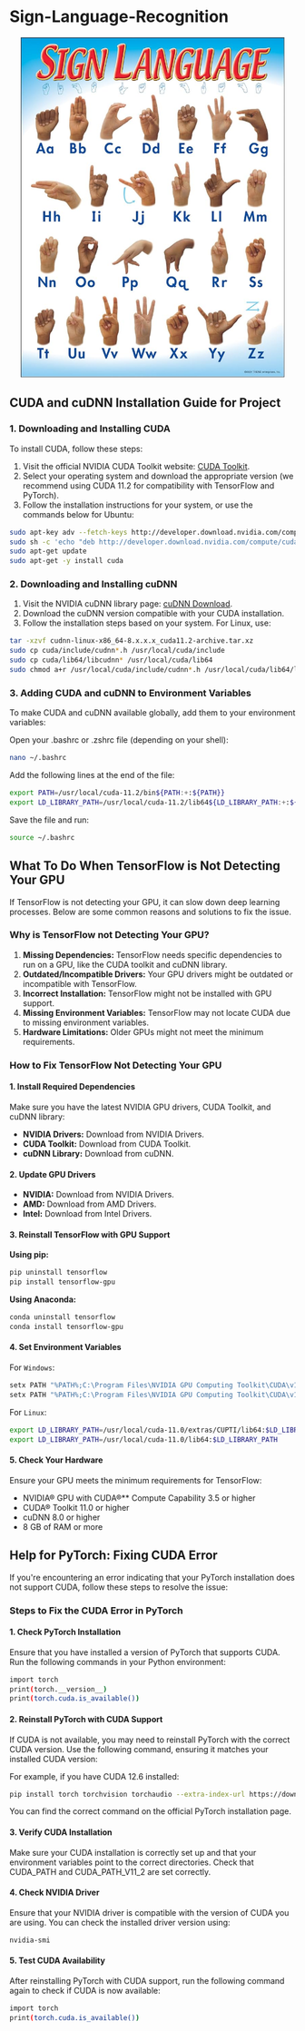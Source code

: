 # Sign-Language-Recognition

<p align="center">
    <a href="https://github.com/talfig/Assembler">
      <img src="https://github.com/talfig/Sign-Language-Recognition/blob/main/ASL.jpg" alt="ASL alphabet" width="auto" height="600">
    </a>
</p>

## CUDA and cuDNN Installation Guide for Project

### 1. Downloading and Installing CUDA

To install CUDA, follow these steps:

1. Visit the official NVIDIA CUDA Toolkit website: [CUDA Toolkit](https://developer.nvidia.com/cuda-toolkit).
2. Select your operating system and download the appropriate version (we recommend using CUDA 11.2 for compatibility with TensorFlow and PyTorch).
3. Follow the installation instructions for your system, or use the commands below for Ubuntu:

```bash
sudo apt-key adv --fetch-keys http://developer.download.nvidia.com/compute/cuda/repos/ubuntu1804/x86_64/7fa2af80.pub
sudo sh -c 'echo "deb http://developer.download.nvidia.com/compute/cuda/repos/ubuntu1804/x86_64 /" > /etc/apt/sources.list.d/cuda.list'
sudo apt-get update
sudo apt-get -y install cuda
```

### 2. Downloading and Installing cuDNN

1. Visit the NVIDIA cuDNN library page: [cuDNN Download](https://developer.nvidia.com/cudnn).
2. Download the cuDNN version compatible with your CUDA installation.
3. Follow the installation steps based on your system. For Linux, use:

```bash
tar -xzvf cudnn-linux-x86_64-8.x.x.x_cuda11.2-archive.tar.xz
sudo cp cuda/include/cudnn*.h /usr/local/cuda/include
sudo cp cuda/lib64/libcudnn* /usr/local/cuda/lib64
sudo chmod a+r /usr/local/cuda/include/cudnn*.h /usr/local/cuda/lib64/libcudnn*
```

### 3. Adding CUDA and cuDNN to Environment Variables

To make CUDA and cuDNN available globally, add them to your environment variables:

Open your .bashrc or .zshrc file (depending on your shell):

```bash
nano ~/.bashrc
```

Add the following lines at the end of the file:

```bash
export PATH=/usr/local/cuda-11.2/bin${PATH:+:${PATH}}
export LD_LIBRARY_PATH=/usr/local/cuda-11.2/lib64${LD_LIBRARY_PATH:+:${LD_LIBRARY_PATH}}
```

Save the file and run:

```bash
source ~/.bashrc
```

## What To Do When TensorFlow is Not Detecting Your GPU

If TensorFlow is not detecting your GPU, it can slow down deep learning processes. Below are some common reasons and solutions to fix the issue.

### Why is TensorFlow not Detecting Your GPU?

1. **Missing Dependencies:** TensorFlow needs specific dependencies to run on a GPU, like the CUDA toolkit and cuDNN library.
2. **Outdated/Incompatible Drivers:** Your GPU drivers might be outdated or incompatible with TensorFlow.
3. **Incorrect Installation:** TensorFlow might not be installed with GPU support.
4. **Missing Environment Variables:** TensorFlow may not locate CUDA due to missing environment variables.
5. **Hardware Limitations:** Older GPUs might not meet the minimum requirements.

### How to Fix TensorFlow Not Detecting Your GPU

#### 1. Install Required Dependencies

Make sure you have the latest NVIDIA GPU drivers, CUDA Toolkit, and cuDNN library:

* **NVIDIA Drivers:** Download from NVIDIA Drivers.
* **CUDA Toolkit:** Download from CUDA Toolkit.
* **cuDNN Library:** Download from cuDNN.

#### 2. Update GPU Drivers

* **NVIDIA:** Download from NVIDIA Drivers.
* **AMD:** Download from AMD Drivers.
* **Intel:** Download from Intel Drivers.

#### 3. Reinstall TensorFlow with GPU Support

**Using pip:**

```bash
pip uninstall tensorflow
pip install tensorflow-gpu
```

**Using Anaconda:**

```bash
conda uninstall tensorflow
conda install tensorflow-gpu
```

#### 4. Set Environment Variables

For `Windows`:

```bash
setx PATH "%PATH%;C:\Program Files\NVIDIA GPU Computing Toolkit\CUDA\v11.0\extras\CUPTI\lib64"
setx PATH "%PATH%;C:\Program Files\NVIDIA GPU Computing Toolkit\CUDA\v11.0\bin"
```

For `Linux`:

```bash
export LD_LIBRARY_PATH=/usr/local/cuda-11.0/extras/CUPTI/lib64:$LD_LIBRARY_PATH
export LD_LIBRARY_PATH=/usr/local/cuda-11.0/lib64:$LD_LIBRARY_PATH
```

#### 5. Check Your Hardware

Ensure your GPU meets the minimum requirements for TensorFlow:

* NVIDIA® GPU with CUDA®** Compute Capability 3.5 or higher
* CUDA® Toolkit 11.0 or higher
* cuDNN 8.0 or higher
* 8 GB of RAM or more

## Help for PyTorch: Fixing CUDA Error

If you're encountering an error indicating that your PyTorch installation does not support CUDA, follow these steps to resolve the issue:

### Steps to Fix the CUDA Error in PyTorch

#### 1. Check PyTorch Installation

Ensure that you have installed a version of PyTorch that supports CUDA. Run the following commands in your Python environment:

```bash
import torch
print(torch.__version__)
print(torch.cuda.is_available())
```

#### 2. Reinstall PyTorch with CUDA Support

If CUDA is not available, you may need to reinstall PyTorch with the correct CUDA version. Use the following command, ensuring it matches your installed CUDA version:

For example, if you have CUDA 12.6 installed:

```bash
pip install torch torchvision torchaudio --extra-index-url https://download.pytorch.org/whl/cu126
```

You can find the correct command on the official PyTorch installation page.

#### 3. Verify CUDA Installation

Make sure your CUDA installation is correctly set up and that your environment variables point to the correct directories. Check that CUDA_PATH and CUDA_PATH_V11_2 are set correctly.

#### 4. Check NVIDIA Driver

Ensure that your NVIDIA driver is compatible with the version of CUDA you are using. You can check the installed driver version using:

```bash
nvidia-smi
```

#### 5. Test CUDA Availability

After reinstalling PyTorch with CUDA support, run the following command again to check if CUDA is now available:

```bash
import torch
print(torch.cuda.is_available())
```
